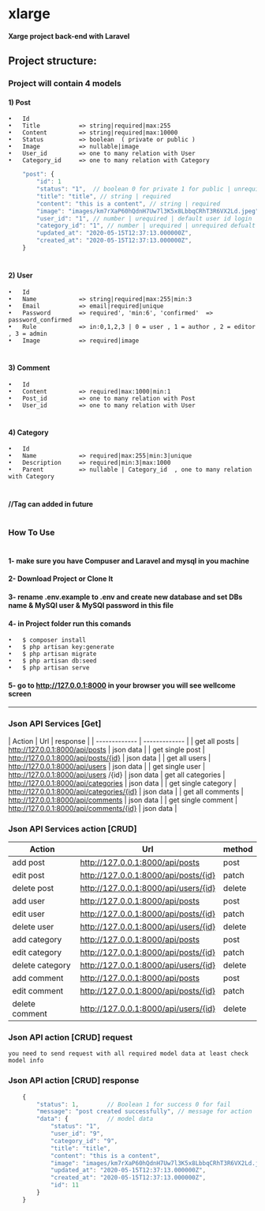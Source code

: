#                   xlarge
####    Xarge project back-end with Laravel
## Project structure:
### Project will contain 4 models
#### 1)	Post
    •	Id
    •	Title           => string|required|max:255
    •	Content         => string|required|max:10000
    •	Status          => boolean  ( private or public )
    •	Image           => nullable|image
    •	User_id         => one to many relation with User
    •	Category_id     => one to many relation with Category
```javascript
    "post": {
        "id": 1 
        "status": "1",  // boolean 0 for private 1 for public | unrequired defualt = 1
        "title": "title", // string | required
        "content": "this is a content", // string | required
        "image": "images/km7rXaP60hQdnH7Uw7l3K5x8LbbqCRhT3R6VX2Ld.jpeg", // image file | unrequired defualt = null
        "user_id": "1", // number | urequired | default user id login
        "category_id": "1", // number | urequired | unrequired defualt = null
        "updated_at": "2020-05-15T12:37:13.000000Z",
        "created_at": "2020-05-15T12:37:13.000000Z",
    }
```
#
#### 2)	User
    •	Id
    •	Name            => string|required|max:255|min:3
    •	Email           => email|required|unique
    •	Password        => required', 'min:6', 'confirmed'  => password_confirmed
    •	Rule            => in:0,1,2,3 | 0 = user , 1 = author , 2 = editor , 3 = admin 
    •	Image           => required|image
#
#### 3)	Comment
    •	Id
    •	Content         => required|max:1000|min:1
    •	Post_id         => one to many relation with Post
    •	User_id         => one to many relation with User
#
#### 4)	Category
    •	Id
    •	Name            => required|max:255|min:3|unique
    •	Description     => required|min:3|max:1000
    •	Parent          => nullable | Category_id  , one to many relation with Category
#
####  //Tag can added in future
#
#
### How To Use
#
#### 1- make sure you have Compuser and Laravel and mysql in you machine
#### 2- Download Project or Clone It
#### 3- rename .env.example to .env and create new database and set DBs name & MySQl user & MySQl password in this file
#### 4- in Project folder run this comands
    •	$ composer install
    •	$ php artisan key:generate
    •	$ php artisan migrate
    •	$ php artisan db:seed
    •	$ php artisan serve
#### 5- go to http://127.0.0.1:8000 in your browser you will see wellcome screen
--------------------------------------------------
### Json API Services [Get]
                    
| Action  | Url  | response |
| ------------- | ------------- |
| get all posts       | http://127.0.0.1:8000/api/posts             | json data |
| get single post     | http://127.0.0.1:8000/api/posts/{id}        | json data |
| get all users       | http://127.0.0.1:8000/api/users             | json data |
| get single user     | http://127.0.0.1:8000/api/users /{id}       | json data 
| get all categories  | http://127.0.0.1:8000/api/categories        | json data |
| get single category | http://127.0.0.1:8000/api/categories/{id}   | json data |
| get all comments    | http://127.0.0.1:8000/api/comments          | json data |
| get single comment  | http://127.0.0.1:8000/api/comments/{id}     | json data |

### Json API Services action [CRUD]
                    
| Action  | Url  | method |
| ------------- | ------------- | ---------|
| add post    | http://127.0.0.1:8000/api/posts         | post|  
| edit post   | http://127.0.0.1:8000/api/posts/{id}    | patch |
| delete post | http://127.0.0.1:8000/api/users/{id}    | delete |
| add user    | http://127.0.0.1:8000/api/posts         | post |
| edit user   | http://127.0.0.1:8000/api/posts/{id}    | patch |
| delete user | http://127.0.0.1:8000/api/users/{id}    | delete |
| add category    | http://127.0.0.1:8000/api/posts         | post |  
| edit category   | http://127.0.0.1:8000/api/posts/{id}    | patch |
| delete category | http://127.0.0.1:8000/api/users/{id}    | delete |
| add comment    | http://127.0.0.1:8000/api/posts         | post |
| edit comment   | http://127.0.0.1:8000/api/posts/{id}    | patch |
| delete comment | http://127.0.0.1:8000/api/users/{id}    | delete |

### Json API action [CRUD] request
`you need to send request with all required model data at least check model info`

### Json API action [CRUD] response
```javascript
    {
        "status": 1,        // Boolean 1 for success 0 for fail
        "message": "post created successfully", // message for action
        "data": {           // model data
            "status": "1",
            "user_id": "9",
            "category_id": "9",
            "title": "title",
            "content": "this is a content",
            "image": "images/km7rXaP60hQdnH7Uw7l3K5x8LbbqCRhT3R6VX2Ld.jpeg",
            "updated_at": "2020-05-15T12:37:13.000000Z",
            "created_at": "2020-05-15T12:37:13.000000Z",
            "id": 11
        }
    }
```
